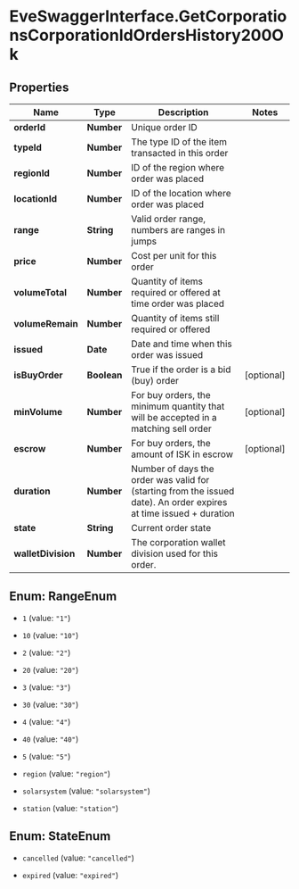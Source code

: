 # EveSwaggerInterface.GetCorporationsCorporationIdOrdersHistory200Ok

## Properties
Name | Type | Description | Notes
------------ | ------------- | ------------- | -------------
**orderId** | **Number** | Unique order ID | 
**typeId** | **Number** | The type ID of the item transacted in this order | 
**regionId** | **Number** | ID of the region where order was placed | 
**locationId** | **Number** | ID of the location where order was placed | 
**range** | **String** | Valid order range, numbers are ranges in jumps | 
**price** | **Number** | Cost per unit for this order | 
**volumeTotal** | **Number** | Quantity of items required or offered at time order was placed | 
**volumeRemain** | **Number** | Quantity of items still required or offered | 
**issued** | **Date** | Date and time when this order was issued | 
**isBuyOrder** | **Boolean** | True if the order is a bid (buy) order | [optional] 
**minVolume** | **Number** | For buy orders, the minimum quantity that will be accepted in a matching sell order | [optional] 
**escrow** | **Number** | For buy orders, the amount of ISK in escrow | [optional] 
**duration** | **Number** | Number of days the order was valid for (starting from the issued date). An order expires at time issued + duration | 
**state** | **String** | Current order state | 
**walletDivision** | **Number** | The corporation wallet division used for this order. | 


<a name="RangeEnum"></a>
## Enum: RangeEnum


* `1` (value: `"1"`)

* `10` (value: `"10"`)

* `2` (value: `"2"`)

* `20` (value: `"20"`)

* `3` (value: `"3"`)

* `30` (value: `"30"`)

* `4` (value: `"4"`)

* `40` (value: `"40"`)

* `5` (value: `"5"`)

* `region` (value: `"region"`)

* `solarsystem` (value: `"solarsystem"`)

* `station` (value: `"station"`)




<a name="StateEnum"></a>
## Enum: StateEnum


* `cancelled` (value: `"cancelled"`)

* `expired` (value: `"expired"`)




